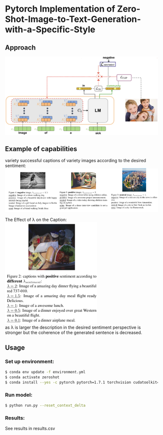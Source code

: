 # Pytorch Implementation of Zero-Shot-Image-to-Text-Generation-with-a-Specific-Style

## Approach
![](git_images/Architecture.jpg)


## Example of capabilities

variety successful captions of variety images according to the desired sentiment:
![](git_images/3_examples_imgs.png)  
  
The Effect of λ on the Caption:  
![](git_images/small_different_lambda.png)  
as λ is larger the description in the desired sentiment perspective is stronger but the coherence of the generated sentence is decreased.

## Usage

### Set up environment:
```bash
$ conda env update -f environment.yml
$ conda activate zeroshot
$ conda install --yes -c pytorch pytorch=1.7.1 torchvision cudatoolkit=11.0
```


### Run model:
```bash
$ python run.py --reset_context_delta
```
### Results: 
See results in results.csv
